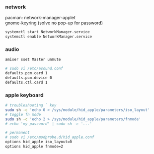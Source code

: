 ### network
pacman: network-manager-applet  
        gnome-keyring (solve no pop-up for password)
```bash
systemctl start NetworkManager.service
systemctl enable NetworkManager.service
```

### audio
```bash
amixer sset Master unmute

# sudo vi /etc/asound.conf
defaults.pcm.card 1
defaults.pcm.device 0
defaults.ctl.card 1
```

### apple keyboard
```bash
# troubleshooting ` key
sudo sh -c 'echo 0 > /sys/module/hid_apple/parameters/iso_layout'
# toggle fn mode
sudo sh -c 'echo 2 > /sys/module/hid_apple/parameters/fnmode'
# echo 'my password' | sudo sh -c '...'

# permanent
# sudo vi /etc/modprobe.d/hid_apple.conf
options hid_apple iso_layout=0
options hid_apple fnmode=2
```
